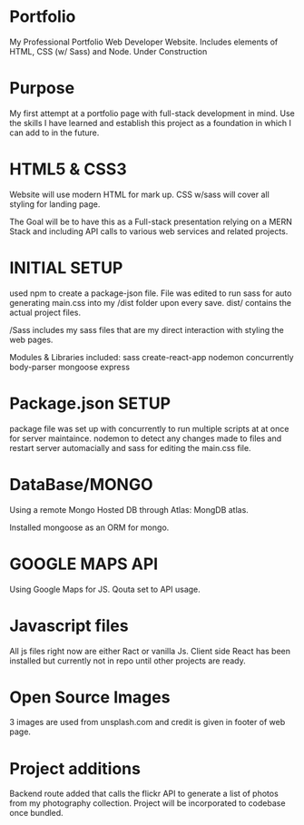 # Portfolio

My Professional Portfolio Web Developer Website. Includes elements of HTML, CSS (w/ Sass) and Node. Under Construction

# Purpose

My first attempt at a portfolio page with full-stack development in mind. Use the skills I have learned and establish this project as a foundation in which I can add to in the future.

# HTML5 & CSS3

Website will use modern HTML for mark up. CSS w/sass will cover all styling for landing page.

The Goal will be to have this as a Full-stack presentation relying on a MERN Stack and including API calls to various web services and related projects.

# INITIAL SETUP

used npm to create a package-json file.
File was edited to run sass for auto generating main.css into my /dist folder upon every save.
dist/ contains the actual project files.

/Sass includes my sass files that are my direct interaction with styling the web pages.

Modules & Libraries included:
sass
create-react-app
nodemon
concurrently
body-parser
mongoose
express

# Package.json SETUP

package file was set up with concurrently to run multiple scripts at at once for server maintaince.
nodemon to detect any changes made to files and restart server automacially and sass for editing the main.css file.

# DataBase/MONGO

Using a remote Mongo Hosted DB through Atlas: MongDB atlas.

Installed mongoose as an ORM for mongo.

# GOOGLE MAPS API

Using Google Maps for JS.
Qouta set to API usage.

# Javascript files

All js files right now are either Ract or vanilla Js. Client side React has been installed but currently not
in repo until other projects are ready.

# Open Source Images

3 images are used from unsplash.com and credit is given in footer of web page.

# Project additions

Backend route added that calls the flickr API to generate a list of photos from my photography collection.
Project will be incorporated to codebase once bundled.
